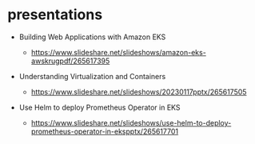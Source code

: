 # presentations

- Building Web Applications with Amazon EKS
  - https://www.slideshare.net/slideshows/amazon-eks-awskrugpdf/265617395

- Understanding Virtualization and Containers
  - https://www.slideshare.net/slideshows/20230117pptx/265617505

- Use Helm to deploy Prometheus Operator in EKS
  - https://www.slideshare.net/slideshows/use-helm-to-deploy-prometheus-operator-in-ekspptx/265617701
